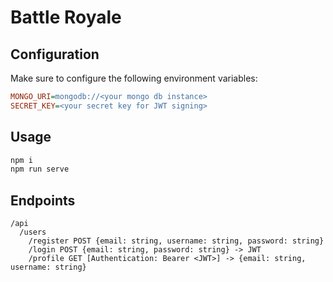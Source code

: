 # Battle Royale

## Configuration

Make sure to configure the following environment variables:

``` ini
MONGO_URI=mongodb://<your mongo db instance>
SECRET_KEY=<your secret key for JWT signing>
```

## Usage

``` sh
npm i
npm run serve
```

## Endpoints

```
/api
  /users
    /register POST {email: string, username: string, password: string}
    /login POST {email: string, password: string} -> JWT
    /profile GET [Authentication: Bearer <JWT>] -> {email: string, username: string}
```